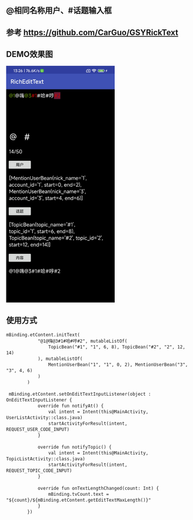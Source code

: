 

## @相同名称用户、#话题输入框
## 参考 https://github.com/CarGuo/GSYRickText

## DEMO效果图
<img src="https://github.com/libin1993/RichEditText/blob/main/demo.jpg" width="295px" height="643px"/>

## 使用方式
```
mBinding.etContent.initText(
            "@1@嗨@3#1#哈#哼#2", mutableListOf(
                TopicBean("#1", "1", 6, 8), TopicBean("#2", "2", 12, 14)
            ), mutableListOf(
                MentionUserBean("1", "1", 0, 2), MentionUserBean("3", "3", 4, 6)
            )
        )
        
 mBinding.etContent.setOnEditTextInputListener(object : OnEditTextInputListener {
            override fun notifyAt() {
                val intent = Intent(this@MainActivity, UserListActivity::class.java)
                startActivityForResult(intent, REQUEST_USER_CODE_INPUT)
            }

            override fun notifyTopic() {
                val intent = Intent(this@MainActivity, TopicListActivity::class.java)
                startActivityForResult(intent, REQUEST_TOPIC_CODE_INPUT)
            }

            override fun onTextLengthChanged(count: Int) {
                mBinding.tvCount.text = "${count}/${mBinding.etContent.getEditTextMaxLength()}"
            }
        })
```


